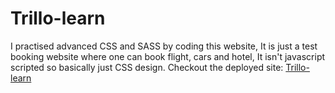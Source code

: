 # Trillo-learn
I practised advanced CSS and SASS by coding this website, It is just a test booking website where one can book flight, cars and hotel, It isn't javascript scripted so basically just CSS design. 
Checkout the deployed site: [Trillo-learn](https://trillo-learn.netlify.app/)
